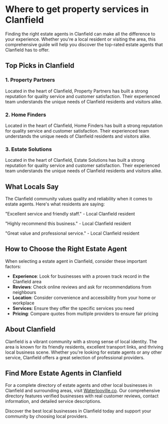 # Where to get property services in Clanfield

Finding the right estate agents in Clanfield can make all the difference to your experience. Whether you're a local resident or visiting the area, this comprehensive guide will help you discover the top-rated estate agents that Clanfield has to offer.

## Top Picks in Clanfield

### 1. Property Partners
Located in the heart of Clanfield, Property Partners has built a strong reputation for quality service and customer satisfaction. Their experienced team understands the unique needs of Clanfield residents and visitors alike.

### 2. Home Finders
Located in the heart of Clanfield, Home Finders has built a strong reputation for quality service and customer satisfaction. Their experienced team understands the unique needs of Clanfield residents and visitors alike.

### 3. Estate Solutions
Located in the heart of Clanfield, Estate Solutions has built a strong reputation for quality service and customer satisfaction. Their experienced team understands the unique needs of Clanfield residents and visitors alike.

## What Locals Say

The Clanfield community values quality and reliability when it comes to estate agents. Here's what residents are saying:

"Excellent service and friendly staff." - Local Clanfield resident

"Highly recommend this business." - Local Clanfield resident

"Great value and professional service." - Local Clanfield resident

## How to Choose the Right Estate Agent

When selecting a estate agent in Clanfield, consider these important factors:

- **Experience**: Look for businesses with a proven track record in the Clanfield area
- **Reviews**: Check online reviews and ask for recommendations from neighbours
- **Location**: Consider convenience and accessibility from your home or workplace
- **Services**: Ensure they offer the specific services you need
- **Pricing**: Compare quotes from multiple providers to ensure fair pricing

## About Clanfield

Clanfield is a vibrant community with a strong sense of local identity. The area is known for its friendly residents, excellent transport links, and thriving local business scene. Whether you're looking for estate agents or any other service, Clanfield offers a great selection of professional providers.

## Find More Estate Agents in Clanfield

For a complete directory of estate agents and other local businesses in Clanfield and surrounding areas, visit [Waterlooville.co](https://waterlooville.co). Our comprehensive directory features verified businesses with real customer reviews, contact information, and detailed service descriptions.

Discover the best local businesses in Clanfield today and support your community by choosing local providers.

